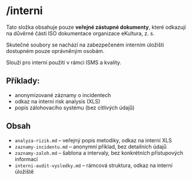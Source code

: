 # /interni

Tato složka obsahuje pouze **veřejné zástupné dokumenty**, které odkazují na důvěrné části ISO dokumentace organizace eKultura, z. s.

Skutečné soubory se nachází na zabezpečeném interním úložišti dostupném pouze oprávněným osobám.

Slouží pro interní použití v rámci ISMS a kvality.

## Příklady:
- anonymizované záznamy o incidentech
- odkaz na interní risk analysis (XLS)
- popis zálohovacího systému (bez citlivých údajů)


## Obsah
- `analyza-rizik.md` – veřejný popis metodiky, odkaz na interní XLS
- `zaznamy-incidentu.md` – anonymní příklad, bez detailních údajů
- `zaznamy-zaloh.md` – šablona a intervaly, bez konkrétních přístupových informací
- `interni-audit-vysledky.md` – rámcová struktura, odkaz na interní úložiště

